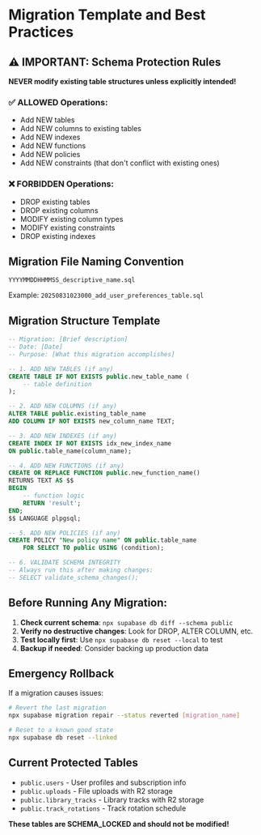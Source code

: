 # Migration Template and Best Practices

## ⚠️ IMPORTANT: Schema Protection Rules

**NEVER modify existing table structures unless explicitly intended!**

### ✅ ALLOWED Operations:

- Add NEW tables
- Add NEW columns to existing tables
- Add NEW indexes
- Add NEW functions
- Add NEW policies
- Add NEW constraints (that don't conflict with existing ones)

### ❌ FORBIDDEN Operations:

- DROP existing tables
- DROP existing columns
- MODIFY existing column types
- MODIFY existing constraints
- DROP existing indexes

## Migration File Naming Convention

```
YYYYMMDDHHMMSS_descriptive_name.sql
```

Example: `20250831023000_add_user_preferences_table.sql`

## Migration Structure Template

```sql
-- Migration: [Brief description]
-- Date: [Date]
-- Purpose: [What this migration accomplishes]

-- 1. ADD NEW TABLES (if any)
CREATE TABLE IF NOT EXISTS public.new_table_name (
    -- table definition
);

-- 2. ADD NEW COLUMNS (if any)
ALTER TABLE public.existing_table_name
ADD COLUMN IF NOT EXISTS new_column_name TEXT;

-- 3. ADD NEW INDEXES (if any)
CREATE INDEX IF NOT EXISTS idx_new_index_name
ON public.table_name(column_name);

-- 4. ADD NEW FUNCTIONS (if any)
CREATE OR REPLACE FUNCTION public.new_function_name()
RETURNS TEXT AS $$
BEGIN
    -- function logic
    RETURN 'result';
END;
$$ LANGUAGE plpgsql;

-- 5. ADD NEW POLICIES (if any)
CREATE POLICY "New policy name" ON public.table_name
    FOR SELECT TO public USING (condition);

-- 6. VALIDATE SCHEMA INTEGRITY
-- Always run this after making changes:
-- SELECT validate_schema_changes();
```

## Before Running Any Migration:

1. **Check current schema**: `npx supabase db diff --schema public`
2. **Verify no destructive changes**: Look for DROP, ALTER COLUMN, etc.
3. **Test locally first**: Use `npx supabase db reset --local` to test
4. **Backup if needed**: Consider backing up production data

## Emergency Rollback

If a migration causes issues:

```bash
# Revert the last migration
npx supabase migration repair --status reverted [migration_name]

# Reset to a known good state
npx supabase db reset --linked
```

## Current Protected Tables

- `public.users` - User profiles and subscription info
- `public.uploads` - File uploads with R2 storage
- `public.library_tracks` - Library tracks with R2 storage
- `public.track_rotations` - Track rotation schedule

**These tables are SCHEMA_LOCKED and should not be modified!**
